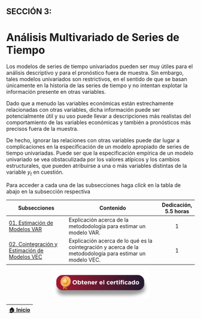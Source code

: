 ## SECCIÓN 3:

# Análisis Multivariado de Series de Tiempo
Los modelos de series de tiempo univariados pueden ser muy útiles para el análisis descriptivo y para el pronóstico fuera de muestra. Sin embargo, tales modelos univariados son restrictivos, en el sentido de que se basan únicamente en la historia de las series de tiempo y no intentan explotar la información presente en otras variables. 

Dado que a menudo las variables económicas están estrechamente relacionadas con otras variables, dicha información puede ser potencialmente útil y su uso puede llevar a descripciones más realistas del comportamiento de las variables económicas y también a pronósticos más precisos fuera de la muestra. 

De hecho, ignorar las relaciones con otras variables puede dar lugar a complicaciones en la especificación de un modelo apropiado de series de tiempo univariadas. Puede ser que la especificación empírica de un modelo univariado se vea obstaculizada por los valores atípicos y los cambios estructurales, que pueden atribuirse a una o más variables distintas de la variable $y_t$ en cuestión.

Para acceder a cada una de las subsecciones haga _click_ en la tabla de abajo en la subsección respectiva

| Subsecciones                                                   | Contenido                                                                           | Dedicación,<br> 5.5 horas       | 
|----------------------------------------------------------------|-------------------------------------------------------------------------------------|:-------------------------:|
| [01. Estimación de Modelos VAR](Seccion03_01)                  | Explicación acerca de la metododología para estimar un modelo VAR.                  |              1            | 
| [02. Cointegración y Estimación de Modelos VEC](Seccion03_02)  | Explicación acerca de lo qué es la cointegración y acerca de la metododología para estimar un modelo VEC. |              1            | 


<div align="center"><a href="https://enlace-academico.escuelaing.edu.co/psc/FORMULARIO/EMPLOYEE/SA/c/EC_LOCALIZACION_RE.LC_FRM_ADMEDCO_FL.GBL" target="_blank"><img src="https://github.com/alvaroperdomo/World-Econometrics/blob/main/.icons/IconCEHBotonCertificado.png" alt="World-Econometrics" width="260" border="0" /></a></div>

| [:house: Inicio](../README.md) |
|-----------------------------------|
